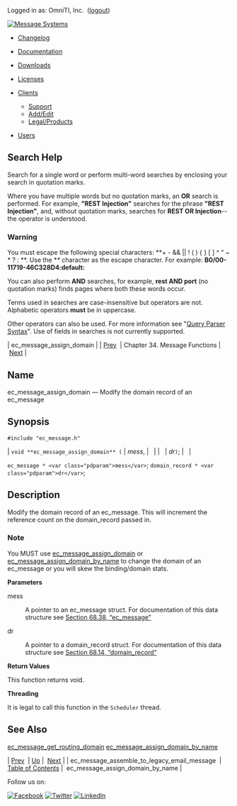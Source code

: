 Logged in as: OmniTI, Inc.  ([logout](https://support.messagesystems.com/logout.php))

[![Message Systems](https://support.messagesystems.com/images/ms-white205.png)](https://support.messagesystems.com/start.php) 

*   [Changelog](https://support.messagesystems.com/start.php?show=changelog)
*   [Documentation](https://support.messagesystems.com/docs/)
*   [Downloads](https://support.messagesystems.com/start.php)

*   [Licenses](https://support.messagesystems.com/license_summary.php)
*   <a href="">Clients</a>
    *   [Support](https://support.messagesystems.com/cs.php)
    *   [Add/Edit](https://support.messagesystems.com/edit_client.php)
    *   [Legal/Products](https://support.messagesystems.com/edit_products.php)
*   [Users](https://support.messagesystems.com/edit_customer.php)

## Search Help

Search for a single word or perform multi-word searches by enclosing your search in quotation marks.

Where you have multiple words but no quotation marks, an **OR** search is performed. For example, **"REST Injection"** searches for the phrase **"REST Injection"**, and, without quotation marks, searches for **REST OR Injection**--the operator is understood.

### Warning

You must escape the following special characters: **+ - && || ! ( ) { } [ ] ^ " ~ * ? : \**. Use the **\** character as the escape character. For example: **B0/00-11719-46C328D4\:default\:**

You can also perform **AND** searches, for example, **rest AND port** (no quotation marks) finds pages where both these words occur.

Terms used in searches are case-insensitive but operators are not. Alphabetic operators **must** be in uppercase.

Other operators can also be used. For more information see "[Query Parser Syntax](https://lucene.apache.org/core/old_versioned_docs/versions/3_0_0/queryparsersyntax.html)". Use of fields in searches is not currently supported.

| ec_message_assign_domain |
| [Prev](apis.ec_message_assemble_to_legacy_email_message.php)  | Chapter 34. Message Functions |  [Next](apis.ec_message_assign_domain_by_name.php) |

<a name="apis.ec_message_assign_domain"></a>
## Name

ec_message_assign_domain — Modify the domain record of an ec_message

## Synopsis

`#include "ec_message.h"`

| `void **ec_message_assign_domain** (` | <var class="pdparam">mess</var>, |   |
|   | <var class="pdparam">dr</var>`)`; |   |

`ec_message * <var class="pdparam">mess</var>`;
`domain_record * <var class="pdparam">dr</var>`;<a name="idp27732608"></a>
## Description

Modify the domain record of an ec_message. This will increment the reference count on the domain_record passed in.

### Note

You MUST use [ec_message_assign_domain](apis.ec_message_assign_domain.php "ec_message_assign_domain") or [ec_message_assign_domain_by_name](apis.ec_message_assign_domain_by_name.php "ec_message_assign_domain_by_name") to change the domain of an ec_message or you will skew the binding/domain stats.

**Parameters**

<dl class="variablelist">

<dt>mess</dt>

<dd>

A pointer to an ec_message struct. For documentation of this data structure see [Section 68.38, “ec_message”](structs.ec_message.php "68.38. ec_message")

</dd>

<dt>dr</dt>

<dd>

A pointer to a domain_record struct. For documentation of this data structure see [Section 68.14, “domain_record”](structs.domain_record.php "68.14. domain_record")

</dd>

</dl>

**Return Values**

This function returns void.

**Threading**

It is legal to call this function in the `Scheduler` thread.

<a name="idp27744304"></a>
## See Also

[ec_message_get_routing_domain](apis.ec_message_get_routing_domain.php "ec_message_get_routing_domain") [ec_message_assign_domain_by_name](apis.ec_message_assign_domain_by_name.php "ec_message_assign_domain_by_name")

| [Prev](apis.ec_message_assemble_to_legacy_email_message.php)  | [Up](ec_message.php) |  [Next](apis.ec_message_assign_domain_by_name.php) |
| ec_message_assemble_to_legacy_email_message  | [Table of Contents](index.php) |  ec_message_assign_domain_by_name |

Follow us on:

[![Facebook](https://support.messagesystems.com/images/icon-facebook.png)](http://www.facebook.com/messagesystems) [![Twitter](https://support.messagesystems.com/images/icon-twitter.png)](http://twitter.com/#!/MessageSystems) [![LinkedIn](https://support.messagesystems.com/images/icon-linkedin.png)](http://www.linkedin.com/company/message-systems)